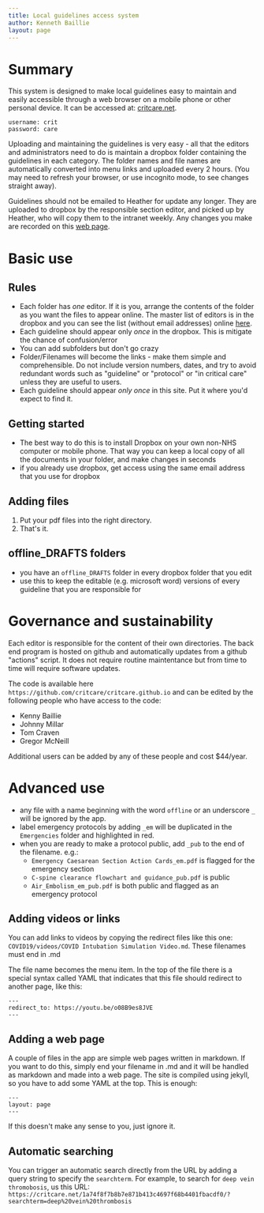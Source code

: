 ```yaml
---
title: Local guidelines access system
author: Kenneth Baillie
layout: page
---
```


# Summary


This system is designed to make local guidelines easy to maintain and easily accessible through a web browser on a mobile phone or other personal device. It can be accessed at: [critcare.net](https://critcare.net).

```
username: crit
password: care
```

Uploading and maintaining the guidelines is very easy - all that the editors and administrators need to do is maintain a dropbox folder containing the guidelines in each category. The folder names and file names are automatically converted into menu links and uploaded every 2 hours. (You may need to refresh your browser, or use incognito mode, to see changes straight away).

Guidelines should not be emailed to Heather for update any longer. They are uploaded to dropbox by the responsible section editor, and picked up by Heather, who will copy them to the intranet weekly. Any changes you make are recorded on this [web page](../changes).

# Basic use

## Rules

- Each folder has *one* editor. If it is you, arrange the contents of the folder as you want the files to appear online. The master list of editors is in the dropbox and you can see the list (without email addresses) online [here](../editors).
- Each guideline should appear only *once* in the dropbox. This is mitigate the chance of confusion/error
- You can add subfolders but don't go crazy
- Folder/Filenames will become the links - make them simple and comprehensible. Do not include version numbers, dates, and try to avoid redundant words such as "guideline" or "protocol" or "in critical care" unless they are useful to users.
- Each guideline should appear *only once* in this site. Put it where you'd expect to find it.

## Getting started

- The best way to do this is to install Dropbox on your own non-NHS computer or mobile phone. That way you can keep a local copy of all the documents in your folder, and make changes in seconds
- if you already use dropbox, get access using the same email address that you use for dropbox

## Adding files

1. Put your pdf files into the right directory. 
2. That's it.

## offline_DRAFTS folders

- you have an `offline_DRAFTS` folder in every dropbox folder that you edit
- use this to keep the editable (e.g. microsoft word) versions of every guideline that you are responsible for

# Governance and sustainability

Each editor is responsible for the content of their own directories. 
The back end program is hosted on github and automatically updates from a github "actions" script. It does not require routine maintentance but from time to time will require software updates. 

The code is available here `https://github.com/critcare/critcare.github.io` and can be edited by the following people who have access to the code: 

- Kenny Baillie
- Johnny Millar
- Tom Craven
- Gregor McNeill

Additional users can be added by any of these people and cost $44/year.

# Advanced use

- any file with a name beginning with the word `offline` or an underscore `_` will be ignored by the app.
- label emergency protocols by adding `_em` will be duplicated in the `Emergencies` folder and highlighted in red.
- when you are ready to make a protocol public, add `_pub` to the end of the filename. e.g.:
	- `Emergency Caesarean Section Action Cards_em.pdf` is flagged for the emergency section
	- `C-spine clearance flowchart and guidance_pub.pdf` is public
	- `Air_Embolism_em_pub.pdf` is both public and flagged as an emergency protocol

## Adding videos or links

You can add links to videos by copying the redirect files like this one: `COVID19/videos/COVID Intubation Simulation Video.md`. These filenames must end in .md

The file name becomes the menu item. In the top of the file there is a special syntax called YAML that indicates that this file should redirect to another page, like this: 

```
---
redirect_to: https://youtu.be/o08B9es8JVE
---
```

## Adding a web page

A couple of files in the app are simple web pages written in markdown. If you want to do this, simply end your filename in .md and it will be handled as markdown and made into a web page. The site is compiled using jekyll, so you have to add some YAML at the top. This is enough: 

```
---
layout: page
---
```

If this doesn't make any sense to you, just ignore it.

## Automatic searching

You can trigger an automatic search directly from the URL by adding a query string to specify the `searchterm`. For example, to search for `deep vein thromobosis`, us this URL:
`https://critcare.net/1a74f8f7b8b7e871b413c4697f68b4401fbacdf0/?searchterm=deep%20vein%20thrombosis`











